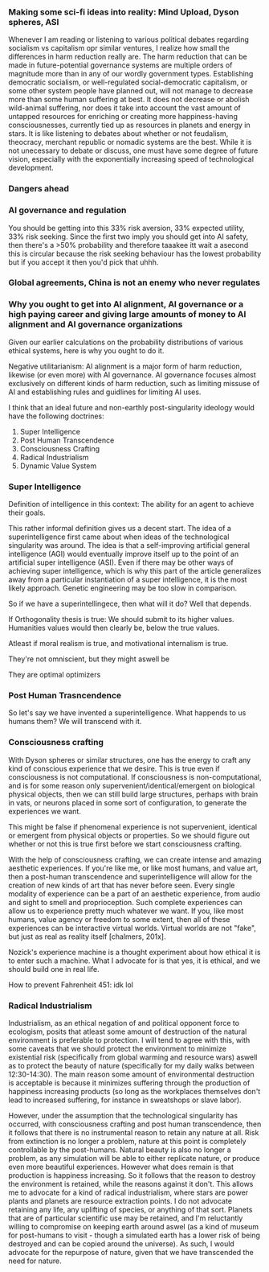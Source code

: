 

### Making some sci-fi ideas into reality: Mind Upload, Dyson spheres, ASI




Whenever I am reading or listening to various political debates regarding socialism vs capitalism opr similar ventures, I realize how small the differences in harm reduction really are. The harm reduction that can be made in future-potential governance systems are multiple orders of magnitude more than in any of our wordly government types. Establishing democratic socialism, or well-regulated social-democratic capitalism, or some other system people have planned out, will not manage to decrease more than some human suffering at best. It does not decrease or abolish wild-animal suffering, nor does it take into account the vast amount of untapped resources for enriching or creating more happiness-having consciousnesses, currently tied up as resources in planets and energy in stars. It is like listening to debates about whether or not feudalism, theocracy, merchant republic or nomadic systems are the best. While it is not unecessary to debate or discuss, one must have some degree of future vision, especially with the exponentially increasing speed of technological development. 




### Dangers ahead



### AI governance and regulation


You should be getting into this
33% risk aversion, 33% expected utility, 33% risk seeking. Since the first two imply you should get into AI safety, then there's a >50% probability and therefore taaakee itt wait a asecond this is circular because the risk seeking behaviour has the lowest probability but if you accept it then you'd pick that uhhh. 



### Global agreements, China is not an enemy who never regulates 



### Why you ought to get into AI alignment, AI governance or a high paying career and giving large amounts of money to AI alignment and AI governance organizations


Given our earlier calculations on the probability distributions of various ethical systems, here is why you ought to do it.

Negative utilitarianism: AI alignment is a major form of harm reduction, likewise (or even more) with AI governance. AI governance focuses almost exclusively on different kinds of harm reduction, such as limiting missuse of AI and establishing rules and guidlines for limiting AI uses. 




I think that an ideal future and non-earthly post-singularity ideology would have the following doctrines:

1. Super Intelligence
2. Post Human Transcendence
3. Consciousness Crafting
4. Radical Industrialism
5. Dynamic Value System


### Super Intelligence

Definition of intelligence in this context: The ability for an agent to achieve their goals.

This rather informal definition gives us a decent start. The idea of a superintelligence first came about when ideas of the technological singularity was around. The idea is that a self-improving artificial general intelligence (AGI) would eventually improve itself up to the point of an artificial super intelligence (ASI). Even if there may be other ways of achieving super intelligence, which is why this part of the article generalizes away from a particular instantiation of a super intelligence, it is the most likely approach. Genetic engineering may be too slow in comparison. 

So if we have a superintellingece, then what will it do? Well that depends. 

If Orthogonality thesis is true:
We should submit to its higher values. Humanities values would then clearly be, below the true values. 

Atleast if moral realism is true, and motivational internalism is true. 

They're not omniscient, but they might aswell be

They are optimal optimizers
### Post Human Trasncendence

So let's say we have invented a superintelligence. What happends to us humans them? We will transcend with it. 


### Consciousness crafting
With Dyson spheres or similar structures, one has the energy to craft any kind of conscious experience that we desire. This is true even if consciousness is not computational. If consciousness is non-computational, and is for some reason only supervenient/identical/emergent on biological physical objects, then we can still build large structures, perhaps with brain in vats, or neurons placed in some sort of configuration, to generate the experiences we want. 

This might be false if phenomenal experience is not supervenient, identical or emergent from physical objects or properties. So we should figure out whether or not this is true first before we start consciousness crafting.

With the help of consciousness crafting, we can create intense and amazing aesthetic experiences. If you're like me, or like most humans, and value art, then a post-human transcendence and superintelligence will allow for the creation of new kinds of art that has never before seen. Every single modality of experience can be a part of an aesthetic experience, from audio and sight to smell and proprioception. Such complete experiences can allow us to experience pretty much whatever we want. If you, like most humans, value agency or freedom to some extent, then all of these experiences can be interactive virtual worlds. Virtual worlds are not "fake", but just as real as reality itself [chalmers, 201x]. 

Nozick's experience machine is a thought experiment about how ethical it is to enter such a machine. What I advocate for is that yes, it is ethical, and we should build one in real life. 

How to prevent Fahrenheit 451: idk lol


### Radical Industrialism

Industrialism, as an ethical negation of and political opponent force to ecologism, posits that atleast some amount of destruction of the natural environment is preferable to protection. I will tend to agree with this, with some caveats that we should protect the environment to minimize existential risk (specifically from global warming and resource wars) aswell as to protect the beauty of nature (specifically for my daily walks between 12:30-14:30). The main reason some amount of environmental destruction is acceptable is because it minimizes suffering through the production of happiness increasing products (so long as the workplaces themselves don't lead to increased suffering, for instance in sweatshops or slave labor). 

However, under the assumption that the technological singularity has occurred, with consciousness crafting and post human transcendence, then it follows that there is no instrumental reason to retain any nature at all. Risk from extinction is no longer a problem, nature at this point is completely controllable by the post-humans. Natural beauty is also no longer a problem, as any simulation will be able to either replicate nature, or produce even more beautiful experiences. However what does remain is that production is happiness increasing. So it follows that the reason to destroy the environment is retained, while the reasons against it don't. This allows me to advocate for a kind of radical industrialism, where stars are power plants and planets are resource extraction points. I do not advocate retaining any life, any uplifting of species, or anything of that sort. Planets that are of particular scientific use may be retained, and I'm reluctantly willing to compromise on keeping earth around aswel (as a kind of museum for post-humans to visit - though a simulated earth has a lower risk of being destroyed and can be copied around the universe). As such, I would advocate for the repurpose of nature, given that we have transcended the need for nature. 


